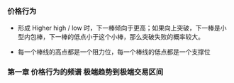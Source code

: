 



### 价格行为

- 形成 Higher high / low 时，下一棒倾向于更高；如果向上突破，下一棒是小型内包棒，下一棒的低点小于这个小棒，那么突破失败的概率较大。

- 每一个棒线的高点都是一个阻力位，每一个棒线的低点都是一个支撑位


### 第一章 价格行为的频谱 极端趋势到极端交易区间 






